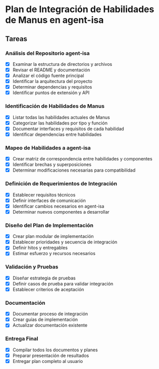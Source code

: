 # Plan de Integración de Habilidades de Manus en agent-isa

## Tareas

### Análisis del Repositorio agent-isa
- [x] Examinar la estructura de directorios y archivos
- [x] Revisar el README y documentación
- [x] Analizar el código fuente principal
- [x] Identificar la arquitectura del proyecto
- [x] Determinar dependencias y requisitos
- [x] Identificar puntos de extensión y API

### Identificación de Habilidades de Manus
- [x] Listar todas las habilidades actuales de Manus
- [x] Categorizar las habilidades por tipo y función
- [x] Documentar interfaces y requisitos de cada habilidad
- [x] Identificar dependencias entre habilidades

### Mapeo de Habilidades a agent-isa
- [x] Crear matriz de correspondencia entre habilidades y componentes
- [x] Identificar brechas y superposiciones
- [x] Determinar modificaciones necesarias para compatibilidad

### Definición de Requerimientos de Integración
- [x] Establecer requisitos técnicos
- [x] Definir interfaces de comunicación
- [x] Identificar cambios necesarios en agent-isa
- [x] Determinar nuevos componentes a desarrollar

### Diseño del Plan de Implementación
- [x] Crear plan modular de implementación
- [x] Establecer prioridades y secuencia de integración
- [x] Definir hitos y entregables
- [x] Estimar esfuerzo y recursos necesarios

### Validación y Pruebas
- [x] Diseñar estrategia de pruebas
- [x] Definir casos de prueba para validar integración
- [x] Establecer criterios de aceptación

### Documentación
- [x] Documentar proceso de integración
- [x] Crear guías de implementación
- [x] Actualizar documentación existente

### Entrega Final
- [x] Compilar todos los documentos y planes
- [x] Preparar presentación de resultados
- [x] Entregar plan completo al usuario
